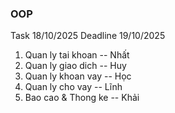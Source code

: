 ### OOP

Task 18/10/2025
Deadline 19/10/2025

1. Quan ly tai khoan -- Nhất
2. Quan ly giao dich -- Huy
3. Quan ly khoan vay -- Học
4. Quan ly cho vay -- Lĩnh
4. Bao cao & Thong ke -- Khải
